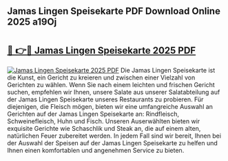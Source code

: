 ## Jamas Lingen Speisekarte PDF Download Online 2025 a19Oj

# <h2><a href="http://gc5oubb.nevu.top/?p=Jamas+Lingen+Speisekarte">🔗 👉🔴 Jamas Lingen Speisekarte 2025 PDF</a></h2>

[![Jamas Lingen Speisekarte 2025 PDF](https://i.imgur.com/dBaPXMq.png)](http://gc5oubb.nevu.top/?p=Jamas+Lingen+Speisekarte)
Die Jamas Lingen Speisekarte ist die Kunst, ein Gericht zu kreieren und zwischen einer Vielzahl von Gerichten zu wählen. Wenn Sie nach einem leichten und frischen Gericht suchen, empfehlen wir Ihnen, unsere Salate aus unserer Salatabteilung auf der Jamas Lingen Speisekarte unseres Restaurants zu probieren. Für diejenigen, die Fleisch mögen, bieten wir eine umfangreiche Auswahl an Gerichten auf der Jamas Lingen Speisekarte an: Rindfleisch, Schweinefleisch, Huhn und Fisch. Unseren Auserwählten bieten wir exquisite Gerichte wie Schaschlik und Steak an, die auf einem alten, natürlichen Feuer zubereitet werden. In jedem Fall sind wir bereit, Ihnen bei der Auswahl der Speisen auf der Jamas Lingen Speisekarte zu helfen und Ihnen einen komfortablen und angenehmen Service zu bieten.
